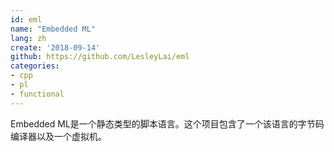 ```yaml
---
id: eml
name: "Embedded ML"
lang: zh
create: '2018-09-14'
github: https://github.com/LesleyLai/eml
categories:
- cpp
- pl
- functional
---
```


Embedded ML是一个静态类型的脚本语言。这个项目包含了一个该语言的字节码编译器以及一个虚拟机。